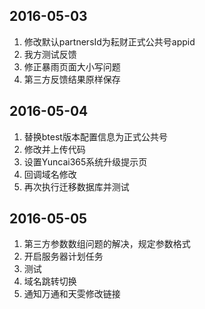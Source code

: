 **2016-05-03**
---
1. 修改默认partnersId为耘财正式公共号appid
1. 我方测试反馈
1. 修正暴雨页面大小写问题
1. 第三方反馈结果原样保存

**2016-05-04**
---
1. 替换btest版本配置信息为正式公共号
1. 修改并上传代码
1. 设置Yuncai365系统升级提示页
1. 回调域名修改
1. 再次执行迁移数据库并测试

**2016-05-05**
---
1. 第三方参数数组问题的解决，规定参数格式
1. 开启服务器计划任务
1. 测试
1. 域名跳转切换
1. 通知万通和天雯修改链接

